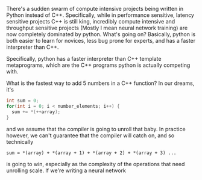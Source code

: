 There's a sudden swarm of compute intensive projects being written in Python instead of C++. Specifically, while in performance sensitive, latency sensitive projects C++ is still king, incredibly compute intensive and throughput sensitive projects
(Mostly I mean neural network training) are now completely dominated by python. What's going on? Basically, python is both easier to learn for novices, less bug prone for experts, and has a faster interpreter than C++. 

Specifically, python has a faster interpreter than C++ template metaprograms, which are the C++ programs python is actually competing with.

What is the fastest way to add 5 numbers in a C++ function? In our dreams, it's

```c
int sum = 0;
for(int i = 0; i < number_elements; i++) {
  sum += *(++array);
}
```
and we assume that the compiler is going to unroll that baby. In practice however, we can't guarantee that the compiler will catch on, and so technically
```
sum = *(array) + *(array + 1) + *(array + 2) + *(array + 3) ...
```
is going to win, especially as the complexity of the operations that need unrolling scale. If we're writing a neural network 
